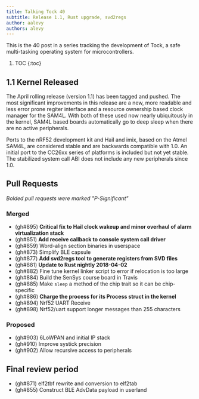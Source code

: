 ```yaml
---
title: Talking Tock 40
subtitle: Release 1.1, Rust upgrade, svd2regs
author: aalevy
authors: alevy
---
```


This is the 40 post in a series tracking the development of Tock, a safe
multi-tasking operating system for microcontrollers.

1. TOC
{:toc}

## 1.1 Kernel Released

The April rolling release (version 1.1) has been tagged and pushed. The most
significant improvements in this release are a new, more readable and less
error prone regiter interface and a resource ownership based clock manager for
the SAM4L. With both of these used now nearly ubiquitously in the kernel, SAM4L
based boards automatically go to deep sleep when there are no active
peripherals.

Ports to the nRF52 development kit and Hail and imix, based on the Atmel SAM4L,
are considered stable and are backwards compatible with 1.0. An initial port to
the CC26xx series of platforms is included but not yet stable. The stabilized
system call ABI does not include any new peripherals since 1.0.

## Pull Requests

_Bolded pull requests were marked "P-Significant"_

### Merged

  * (gh#895) **Critical fix to Hail clock wakeup and minor overhaul of alarm virtualization stack**
  * (gh#851) **Add receive callback to console system call driver**
  * (gh#859) Word-align section binaries in userspace
  * (gh#873) Simplify BLE capsule
  * (gh#877) **Add svd2regs tool to generate registers from SVD files**
  * (gh#881) **Update to Rust nightly 2018-04-02**
  * (gh#882) Fine tune kernel linker script to error if relocation is too large
  * (gh#884) Build the SenSys course board in Travis
  * (gh#885) Make `sleep` a method of the chip trait so it can be chip-specific
  * (gh#886) **Charge the process for its Process struct in the kernel**
  * (gh#894) Nrf52 UART Receive
  * (gh#898) Nrf52/uart support longer messages than 255 characters


### Proposed

  * (gh#903) 6LoWPAN and initial IP stack
  * (gh#910) Improve systick precision
  * (gh#902) Allow recursive access to peripherals

## Final review period

  * (gh#871) elf2tbf rewrite and conversion to elf2tab
  * (gh#855) Construct BLE AdvData payload in userland

